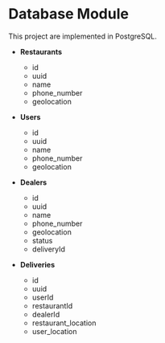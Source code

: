 # Database Module

This project are implemented in PostgreSQL.

- **Restaurants**

  - id
  - uuid
  - name
  - phone_number
  - geolocation

- **Users**

  - id
  - uuid
  - name
  - phone_number
  - geolocation

- **Dealers**

  - id
  - uuid
  - name
  - phone_number
  - geolocation
  - status
  - deliveryId

- **Deliveries**

  - id
  - uuid
  - userId
  - restaurantId
  - dealerId
  - restaurant_location
  - user_location
